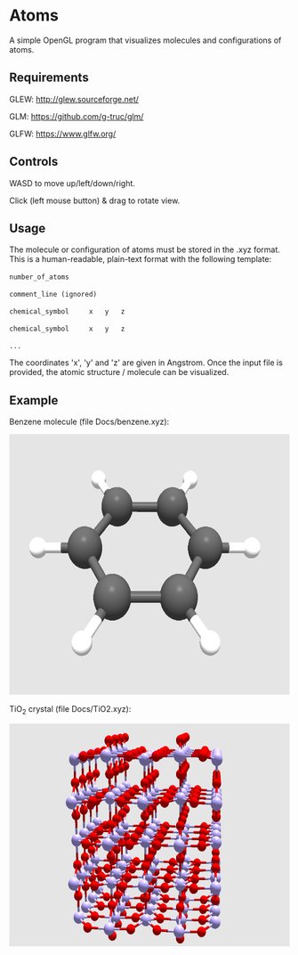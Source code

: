 # Atoms
A simple OpenGL program that visualizes molecules and configurations of atoms.

## Requirements
GLEW: http://glew.sourceforge.net/

GLM: https://github.com/g-truc/glm/

GLFW: https://www.glfw.org/

## Controls
WASD to move up/left/down/right.

Click (left mouse button) & drag to rotate view.

## Usage
The molecule or configuration of atoms must be stored in the .xyz format. This is a human-readable, plain-text format with the following template:

`number_of_atoms`

`comment_line (ignored)`

`chemical_symbol     x   y   z`

`chemical_symbol     x   y   z`

`...`

The coordinates 'x', 'y' and 'z' are given in Angstrom. Once the input file is provided, the atomic structure / molecule can be visualized.

## Example
Benzene molecule (file Docs/benzene.xyz):

<img src="Docs/benzene.png" width="600" height="468">





TiO<sub>2</sub> crystal (file Docs/TiO2.xyz):

<img src="Docs/TiO2.png" width="600" height="400">